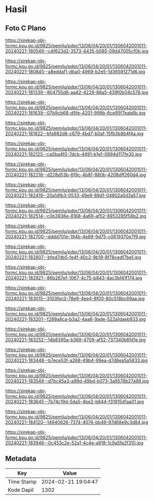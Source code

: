# Hasil

## Foto C Plano

https://sirekap-obj-formc.kpu.go.id/9825/pemilu/pdpr/13/06/04/20/01/1306042001011-20240221-180549--c4f623d2-3573-4435-b585-09d47005cf0b.jpg

https://sirekap-obj-formc.kpu.go.id/9825/pemilu/pdpr/13/06/04/20/01/1306042001011-20240221-180845--a8eddaf1-dba0-4969-b2e5-1d36591271d6.jpg

https://sirekap-obj-formc.kpu.go.id/9825/pemilu/pdpr/13/06/04/20/01/1306042001011-20240221-181339--804755d6-aa42-4229-88a5-439f0b04c576.jpg

https://sirekap-obj-formc.kpu.go.id/9825/pemilu/pdpr/13/06/04/20/01/1306042001011-20240221-181639--07b9cb68-d5fe-4201-999b-6ce95f7eab6b.jpg

https://sirekap-obj-formc.kpu.go.id/9825/pemilu/pdpr/13/06/04/20/01/1306042001011-20240221-181822--bfa982d8-c679-4bd7-b0af-15fb3b9b4f4a.jpg

https://sirekap-obj-formc.kpu.go.id/9825/pemilu/pdpr/13/06/04/20/01/1306042001011-20240221-182125--ca0ba4f0-7dcb-4491-b1e1-0894d117fe30.jpg

https://sirekap-obj-formc.kpu.go.id/9825/pemilu/pdpr/13/06/04/20/01/1306042001011-20240221-182218--d228d53b-6f9c-4b81-880b-4208dff260d4.jpg

https://sirekap-obj-formc.kpu.go.id/9825/pemilu/pdpr/13/06/04/20/01/1306042001011-20240221-182419--20a1dfb3-0533-49e9-89d1-04802a5d3a57.jpg

https://sirekap-obj-formc.kpu.go.id/9825/pemilu/pdpr/13/06/04/20/01/1306042001011-20240221-182514--c0b3936e-8168-4a69-af52-6953285f58b2.jpg

https://sirekap-obj-formc.kpu.go.id/9825/pemilu/pdpr/13/06/04/20/01/1306042001011-20240221-182700--dddd701e-194b-4e69-9d75-c0619370e7f9.jpg

https://sirekap-obj-formc.kpu.go.id/9825/pemilu/pdpr/13/06/04/20/01/1306042001011-20240221-182807--bfed7db5-fe4f-40c2-9b19-8f78cedf7be1.jpg

https://sirekap-obj-formc.kpu.go.id/9825/pemilu/pdpr/13/06/04/20/01/1306042001011-20240221-182921--86b267ef-1067-4c75-b843-4ac3bf41f174.jpg

https://sirekap-obj-formc.kpu.go.id/9825/pemilu/pdpr/13/06/04/20/01/1306042001011-20240221-183015--3103fec0-78e9-4ee4-8f00-80c518bc69aa.jpg

https://sirekap-obj-formc.kpu.go.id/9825/pemilu/pdpr/13/06/04/20/01/1306042001011-20240221-183201--f289a8ca-b3a2-4aa8-9ade-522a1daeb833.jpg

https://sirekap-obj-formc.kpu.go.id/9825/pemilu/pdpr/13/06/04/20/01/1306042001011-20240221-183252--14b8395a-b369-4709-af52-737340b6fd1e.jpg

https://sirekap-obj-formc.kpu.go.id/9825/pemilu/pdpr/13/06/04/20/01/1306042001011-20240221-183448--b7ece53f-a268-49b4-99ea-d7d8ea5a5833.jpg

https://sirekap-obj-formc.kpu.go.id/9825/pemilu/pdpr/13/06/04/20/01/1306042001011-20240221-183549--d7bc45a3-a99d-49bd-b073-3a9578b27a98.jpg

https://sirekap-obj-formc.kpu.go.id/9825/pemilu/pdpr/13/06/04/20/01/1306042001011-20240221-183645--7b74c19d-5da5-4be2-b844-f31915d1aa01.jpg

https://sirekap-obj-formc.kpu.go.id/9825/pemilu/pdpr/13/06/04/20/01/1306042001011-20240221-184120--14940626-7374-4074-bb49-97d68e9c3d84.jpg

https://sirekap-obj-formc.kpu.go.id/9825/pemilu/pdpr/13/06/04/20/01/1306042001011-20240221-183946--0c453c2e-52a1-4c4e-a918-1c9a5fa2f310.jpg


## Metadata

| Key        | Value               |
| ---------- | ------------------- |
| Time Stamp | 2024-02-21 19:04:47 |
| Kode Dapil | 1302                |



